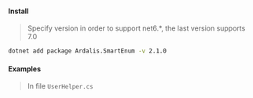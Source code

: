 #### Install

> Specify version in order to support net6.*,
> the last version supports 7.0

```bash
dotnet add package Ardalis.SmartEnum -v 2.1.0
```

#### Examples

> In file `UserHelper.cs`
